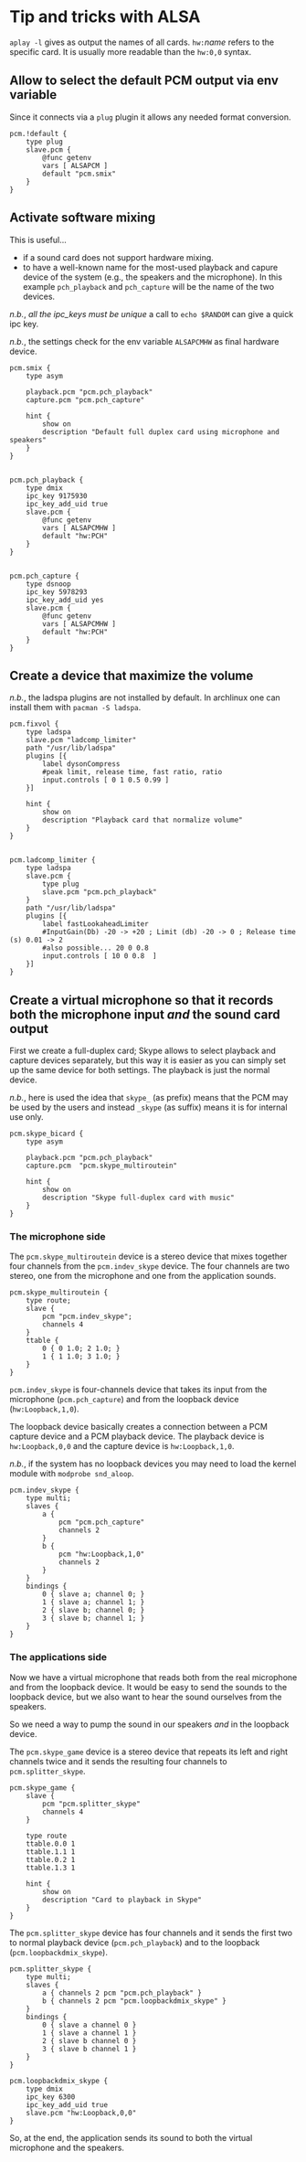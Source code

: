 # Tip and tricks with ALSA

`aplay -l` gives as output the names of all cards. `hw:`_name_ refers to the specific card.
It is usually more readable than the `hw:0,0` syntax.


## Allow to select the default PCM output via env variable

Since it connects via a `plug` plugin it allows any needed format conversion.

```
pcm.!default {
    type plug
    slave.pcm {
        @func getenv
        vars [ ALSAPCM ]
        default "pcm.smix"
    }
}
```


## Activate software mixing

This is useful...

- if a sound card does not support hardware mixing.
- to have a well-known name for the most-used playback and capure device of the system (e.g., the speakers and the microphone). In this example `pch_playback` and `pch_capture` will be the name of the two devices.

_n.b._, _all the ipc\_keys must be unique_ a call to `echo $RANDOM` can give a quick ipc key.

_n.b._, the settings check for the env variable `ALSAPCMHW` as final hardware device.

```
pcm.smix {
    type asym

    playback.pcm "pcm.pch_playback"
    capture.pcm "pcm.pch_capture"

    hint {
        show on
        description "Default full duplex card using microphone and speakers"
    }
}


pcm.pch_playback {
    type dmix
    ipc_key 9175930
    ipc_key_add_uid true
    slave.pcm {
        @func getenv
        vars [ ALSAPCMHW ]
        default "hw:PCH"
    }
}


pcm.pch_capture {
    type dsnoop
    ipc_key 5978293
    ipc_key_add_uid yes
    slave.pcm {
        @func getenv
        vars [ ALSAPCMHW ]
        default "hw:PCH"
    }
}
```


## Create a device that maximize the volume


_n.b._, the ladspa plugins are not installed by default. In archlinux one can install them with `pacman -S ladspa`.

```
pcm.fixvol {
    type ladspa
    slave.pcm "ladcomp_limiter"
    path "/usr/lib/ladspa"
    plugins [{
        label dysonCompress
        #peak limit, release time, fast ratio, ratio
        input.controls [ 0 1 0.5 0.99 ]
    }]

    hint {
        show on
        description "Playback card that normalize volume"
    }
}


pcm.ladcomp_limiter {
    type ladspa
    slave.pcm {
        type plug
        slave.pcm "pcm.pch_playback"
    }
    path "/usr/lib/ladspa"
    plugins [{
        label fastLookaheadLimiter
        #InputGain(Db) -20 -> +20 ; Limit (db) -20 -> 0 ; Release time (s) 0.01 -> 2
        #also possible... 20 0 0.8
        input.controls [ 10 0 0.8  ]
    }]
}
```


## Create a virtual microphone so that it records both the microphone input _and_ the sound card output

First we create a full-duplex card; Skype allows to select playback and capture devices separately, but this way it is easier as you can simply set up the same device for both settings. The playback is just the normal device.

_n.b._, here is used the idea that `skype_` (as prefix) means that the PCM may be used by the users and instead `_skype` (as suffix) means it is for internal use only.

```
pcm.skype_bicard {
    type asym

    playback.pcm "pcm.pch_playback"
    capture.pcm  "pcm.skype_multiroutein"

    hint {
        show on
        description "Skype full-duplex card with music"
    }
}
```

### The microphone side

The  `pcm.skype_multiroutein` device is a stereo device that mixes together
four channels from the `pcm.indev_skype` device. The four channels are two stereo, one from the microphone and one from the application sounds.

```
pcm.skype_multiroutein {
    type route;
    slave {
        pcm "pcm.indev_skype";
        channels 4
    }
    ttable {
        0 { 0 1.0; 2 1.0; }
        1 { 1 1.0; 3 1.0; }
    }
}
```

`pcm.indev_skype` is four-channels device that takes its input from the
microphone (`pcm.pch_capture`) and from the loopback device (`hw:Loopback,1,0`).

The loopback device basically creates a connection between a PCM capture device
and a PCM playback device. The playback device is `hw:Loopback,0,0` and the
capture device is `hw:Loopback,1,0`.

_n.b._, if the system has no loopback devices you may need to load the kernel module with `modprobe snd_aloop`.

```
pcm.indev_skype {
    type multi;
    slaves {
        a {
            pcm "pcm.pch_capture"
            channels 2
        }
        b {
            pcm "hw:Loopback,1,0"
            channels 2
        }
    }
    bindings {
        0 { slave a; channel 0; }
        1 { slave a; channel 1; }
        2 { slave b; channel 0; }
        3 { slave b; channel 1; }
    }
}
```

### The applications side

Now we have a virtual microphone that reads both from the real microphone and
from the loopback device.  It would be easy to send the sounds to the loopback
device, but we also want to hear the sound ourselves from the speakers.

So we need a way to pump the sound in our speakers _and_ in the loopback device.

The `pcm.skype_game` device is a stereo device that repeats its left and right
channels twice and it sends the resulting four channels to `pcm.splitter_skype`.

```
pcm.skype_game {
    slave {
        pcm "pcm.splitter_skype"
        channels 4
    }

    type route
    ttable.0.0 1
    ttable.1.1 1
    ttable.0.2 1
    ttable.1.3 1

    hint {
        show on
        description "Card to playback in Skype"
    }
}
```

The `pcm.splitter_skype` device has four channels and it sends the first two to
normal playback device (`pcm.pch_playback`) and to the loopback
(`pcm.loopbackdmix_skype`).

```
pcm.splitter_skype {
    type multi;
    slaves {
        a { channels 2 pcm "pcm.pch_playback" }
        b { channels 2 pcm "pcm.loopbackdmix_skype" }
    }
    bindings {
        0 { slave a channel 0 }
        1 { slave a channel 1 }
        2 { slave b channel 0 }
        3 { slave b channel 1 }
    }
}

pcm.loopbackdmix_skype {
    type dmix
    ipc_key 6300
    ipc_key_add_uid true
    slave.pcm "hw:Loopback,0,0"
}
```

So, at the end, the application sends its sound to both the virtual microphone and the speakers.

